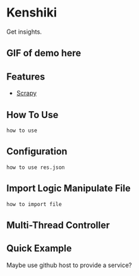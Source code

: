 # Kenshiki
Get insights.

## GIF of demo here

## Features
* [Scrapy](https://docs.scrapy.org/en/latest/index.html)


## How To Use
```
how to use
```

## Configuration
```
how to use res.json
```

## Import Logic Manipulate File
```
how to import file
```

## Multi-Thread Controller


## Quick Example
Maybe use github host to provide a service?


